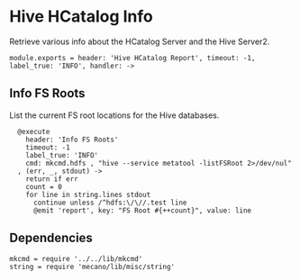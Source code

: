 
# Hive HCatalog Info

Retrieve various info about the HCatalog Server and the Hive Server2.
  
    module.exports = header: 'Hive HCatalog Report', timeout: -1, label_true: 'INFO', handler: ->
      
## Info FS Roots

List the current FS root locations for the Hive databases.

      @execute
        header: 'Info FS Roots'
        timeout: -1
        label_true: 'INFO'
        cmd: mkcmd.hdfs , "hive --service metatool -listFSRoot 2>/dev/nul"
      , (err, _, stdout) ->
        return if err
        count = 0
        for line in string.lines stdout
          continue unless /^hdfs:\/\//.test line
          @emit 'report', key: "FS Root #{++count}", value: line

## Dependencies

    mkcmd = require '../../lib/mkcmd'
    string = require 'mecano/lib/misc/string'
